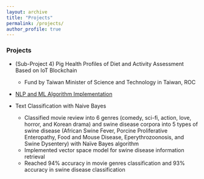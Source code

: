 ```yaml
---
layout: archive
title: "Projects"
permalink: /projects/
author_profile: true
---
```


### Projects

* (Sub-Project 4) Pig Health Profiles of Diet and Activity Assessment Based on IoT Blockchain 
	* Fund by Taiwan Minister of Science and Technology in Taiwan, ROC

* [NLP and ML Algorithm Implementation](https://github.com/chiayisu/NLP_and_ML_Algorithm)

* Text Classification with Naive Bayes
	* Classified movie review into 6 genres (comedy, sci-fi, action, love, horror, and Korean drama) and swine disease corpora into 5 types of swine disease (African Swine Fever, Porcine Proliferative Enteropathy, Food and Mouse Disease, Eperythrozoonosis, and Swine Dysentery) with Naïve Bayes algorithm
	* Implemented vector space model for swine disease information retrieval
	* Reached 94% accuracy in movie genres classification and 93% accuracy in swine disease classification

